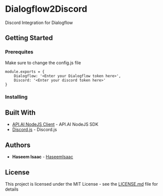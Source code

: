 # Dialogflow2Discord

Discord Integration for Dialogflow

## Getting Started
### Prerequites
Make sure to change the config.js file
```
module.exports = {
	Dialogflow: '<Enter your Dialogflow token here>',
	Discord: '<Enter your discord token here>'
}
```
### Installing



## Built With

* [API.AI NodeJS Client](https://github.com/dialogflow/dialogflow-nodejs-client) - API.AI NodeJS SDK
* [Discord.js](https://discord.js.org/) - Discord.js

## Authors

* **Haseem Isaac** - [HaseemIsaac](https://github.com/haseemisaac)

## License

This project is licensed under the MIT License - see the [LICENSE.md](LICENSE.md) file for details

